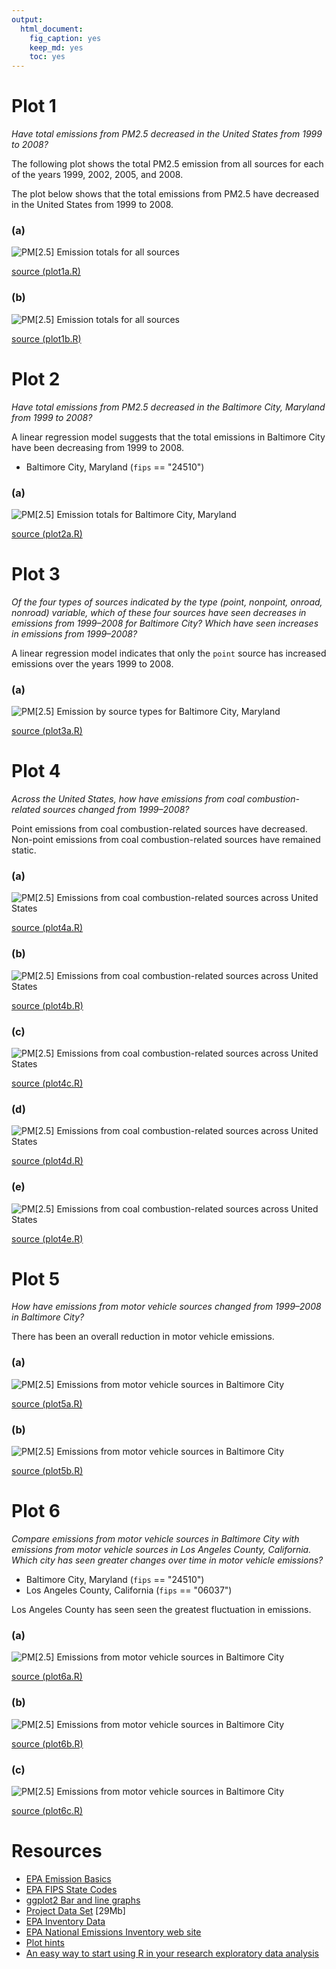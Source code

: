 ```yaml
---
output:
  html_document:
    fig_caption: yes
    keep_md: yes
    toc: yes
---
```


Plot 1
======

*Have total emissions from PM2.5 decreased in the United States from 1999 to
2008?*

The following plot shows the total PM2.5 emission from all sources for each of
the years 1999, 2002, 2005, and 2008.

The plot below shows that the total emissions from PM2.5 have decreased in the
United States from 1999 to 2008.

### (a)
![PM[2.5] Emission totals for all sources](plot1a.png)

[source (plot1a.R)](plot1a.R)

### (b)
![PM[2.5] Emission totals for all sources](plot1b.png)

[source (plot1b.R)](plot1b.R)

Plot 2
======

*Have total emissions from PM2.5 decreased in the Baltimore City,
Maryland from 1999 to 2008?*

A linear regression model suggests that the total emissions in Baltimore City
have been decreasing from 1999 to 2008.

* Baltimore City, Maryland (`fips` == "24510")

### (a)
![PM[2.5] Emission totals for Baltimore City, Maryland](plot2a.png)

[source (plot2a.R)](plot2a.R)

Plot 3
======

*Of the four types of sources indicated by the type (point, nonpoint, onroad,
nonroad) variable, which of these four sources have seen decreases in emissions
from 1999–2008 for Baltimore City? Which have seen increases in emissions from
1999–2008?*

A linear regression model indicates that only the `point` source has
increased emissions over the years 1999 to 2008.

### (a)
![PM[2.5] Emission by source types for Baltimore City, Maryland](plot3a.png)

[source (plot3a.R)](plot3a.R)

Plot 4
======

*Across the United States, how have emissions from coal combustion-related
sources changed from 1999–2008?*

Point emissions from coal combustion-related sources have decreased. Non-point
emissions from coal combustion-related sources have remained static.

### (a)
![PM[2.5] Emissions from coal combustion-related sources across United States](plot4a.png)

[source (plot4a.R)](plot4a.R)

### (b)
![PM[2.5] Emissions from coal combustion-related sources across United States](plot4b.png)

[source (plot4b.R)](plot4b.R)

### (c)
![PM[2.5] Emissions from coal combustion-related sources across United States](plot4c.png)

[source (plot4c.R)](plot4c.R)

### (d)
![PM[2.5] Emissions from coal combustion-related sources across United States](plot4d.png)

[source (plot4d.R)](plot4d.R)

### (e)
![PM[2.5] Emissions from coal combustion-related sources across United States](plot4e.png)

[source (plot4e.R)](plot4e.R)

Plot 5
======

*How have emissions from motor vehicle sources changed from 1999–2008 in
Baltimore City?*

There has been an overall reduction in motor vehicle emissions.

### (a)
![PM[2.5] Emissions from motor vehicle sources in Baltimore City](plot5a.png)

[source (plot5a.R)](plot5a.R)

### (b)
![PM[2.5] Emissions from motor vehicle sources in Baltimore City](plot5b.png)

[source (plot5b.R)](plot5b.R)

Plot 6
======

*Compare emissions from motor vehicle sources in Baltimore City with emissions
from motor vehicle sources in Los Angeles County, California. Which city has
seen greater changes over time in motor vehicle emissions?*

* Baltimore City, Maryland (`fips` == "24510")
* Los Angeles County, California (`fips` == "06037")

Los Angeles County has seen seen the greatest fluctuation in emissions.

### (a)
![PM[2.5] Emissions from motor vehicle sources in Baltimore City](plot6a.png)

[source (plot6a.R)](plot6a.R)

### (b)
![PM[2.5] Emissions from motor vehicle sources in Baltimore City](plot6b.png)

[source (plot6b.R)](plot6b.R)

### (c)
![PM[2.5] Emissions from motor vehicle sources in Baltimore City](plot6c.png)

[source (plot6c.R)](plot6c.R)

Resources
=========

* [EPA Emission Basics](http://www.epa.gov/air/emissions/basic.htm)
* [EPA FIPS State Codes](http://www.epa.gov/envirofw/html/codes/state.html)
* [ggplot2 Bar and line graphs](http://www.cookbook-r.com/Graphs/Bar_and_line_graphs_(ggplot2)/)
* [Project Data Set](https://d396qusza40orc.cloudfront.net/exdata%2Fdata%2FNEI_data.zip) [29Mb]
* [EPA Inventory Data](http://www.epa.gov/ttn/chief/net/2002inventory.html#inventorydata)
* [EPA National Emissions Inventory web site](http://www.epa.gov/ttn/chief/eiinformation.html)
* [Plot hints](https://www.stat.auckland.ac.nz/~paul/RGraphics/chapter3.html)
* [An easy way to start using R in your research exploratory data analysis](http://bitesizebio.com/19666/an-easy-way-to-start-using-r-in-your-research-exploratory-data-analysis/)
